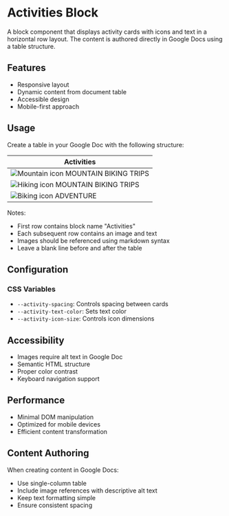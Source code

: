 # Activities Block

A block component that displays activity cards with icons and text in a horizontal row layout. The content is authored directly in Google Docs using a table structure.

## Features

- Responsive layout
- Dynamic content from document table
- Accessible design
- Mobile-first approach

## Usage

Create a table in your Google Doc with the following structure:

| Activities |
| ---------- |
| ![Mountain icon](/icons/mountain.svg) MOUNTAIN BIKING TRIPS |
| ![Hiking icon](/icons/hiking.svg) MOUNTAIN BIKING TRIPS |
| ![Biking icon](/icons/biking.svg) ADVENTURE |

Notes:
- First row contains block name "Activities"
- Each subsequent row contains an image and text
- Images should be referenced using markdown syntax
- Leave a blank line before and after the table

## Configuration

### CSS Variables
- `--activity-spacing`: Controls spacing between cards
- `--activity-text-color`: Sets text color
- `--activity-icon-size`: Controls icon dimensions

## Accessibility

- Images require alt text in Google Doc
- Semantic HTML structure
- Proper color contrast
- Keyboard navigation support

## Performance

- Minimal DOM manipulation
- Optimized for mobile devices
- Efficient content transformation

## Content Authoring

When creating content in Google Docs:
- Use single-column table
- Include image references with descriptive alt text
- Keep text formatting simple
- Ensure consistent spacing 
